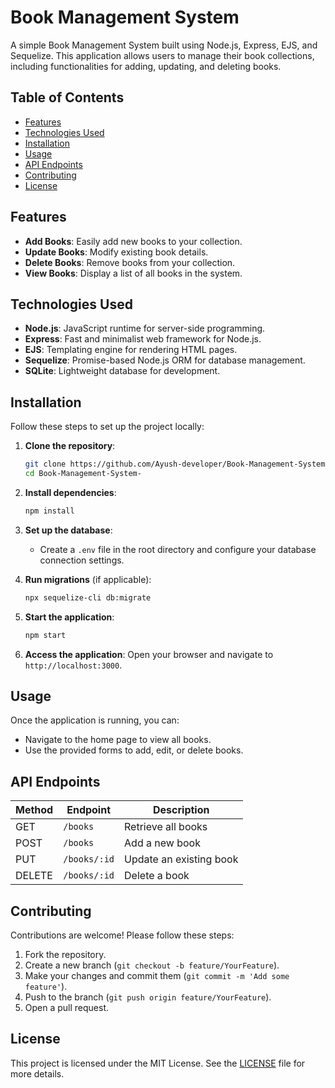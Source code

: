 # Book Management System

A simple Book Management System built using Node.js, Express, EJS, and Sequelize. This application allows users to manage their book collections, including functionalities for adding, updating, and deleting books.

## Table of Contents

- [Features](#features)
- [Technologies Used](#technologies-used)
- [Installation](#installation)
- [Usage](#usage)
- [API Endpoints](#api-endpoints)
- [Contributing](#contributing)
- [License](#license)

## Features

- **Add Books**: Easily add new books to your collection.
- **Update Books**: Modify existing book details.
- **Delete Books**: Remove books from your collection.
- **View Books**: Display a list of all books in the system.

## Technologies Used

- **Node.js**: JavaScript runtime for server-side programming.
- **Express**: Fast and minimalist web framework for Node.js.
- **EJS**: Templating engine for rendering HTML pages.
- **Sequelize**: Promise-based Node.js ORM for database management.
- **SQLite**: Lightweight database for development.

## Installation

Follow these steps to set up the project locally:

1. **Clone the repository**:
   ```bash
   git clone https://github.com/Ayush-developer/Book-Management-System-.git
   cd Book-Management-System-
   ```

2. **Install dependencies**:
   ```bash
   npm install
   ```

3. **Set up the database**:
   - Create a `.env` file in the root directory and configure your database connection settings.

4. **Run migrations** (if applicable):
   ```bash
   npx sequelize-cli db:migrate
   ```

5. **Start the application**:
   ```bash
   npm start
   ```

6. **Access the application**:
   Open your browser and navigate to `http://localhost:3000`.

## Usage

Once the application is running, you can:

- Navigate to the home page to view all books.
- Use the provided forms to add, edit, or delete books.

## API Endpoints

| Method | Endpoint          | Description                   |
|--------|-------------------|-------------------------------|
| GET    | `/books`          | Retrieve all books            |
| POST   | `/books`          | Add a new book                |
| PUT    | `/books/:id`      | Update an existing book       |
| DELETE | `/books/:id`      | Delete a book                 |

## Contributing

Contributions are welcome! Please follow these steps:

1. Fork the repository.
2. Create a new branch (`git checkout -b feature/YourFeature`).
3. Make your changes and commit them (`git commit -m 'Add some feature'`).
4. Push to the branch (`git push origin feature/YourFeature`).
5. Open a pull request.

## License

This project is licensed under the MIT License. See the [LICENSE](LICENSE) file for more details.

